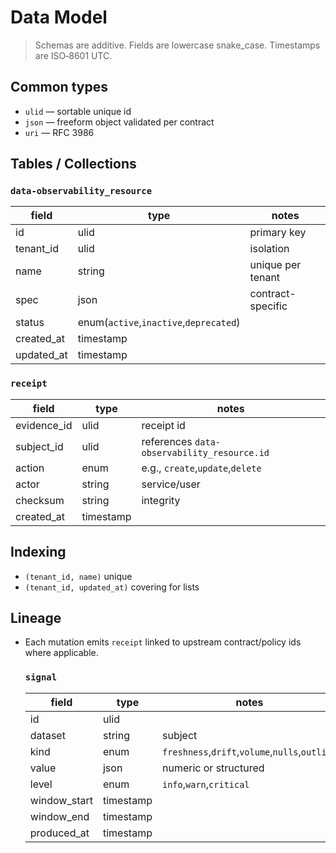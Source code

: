 # Data Model

> Schemas are additive. Fields are lowercase snake_case. Timestamps are ISO‑8601 UTC.

## Common types
- `ulid` — sortable unique id
- `json` — freeform object validated per contract
- `uri` — RFC 3986

## Tables / Collections
### `data-observability_resource`
| field | type | notes |
|---|---|---|
| id | ulid | primary key |
| tenant_id | ulid | isolation |
| name | string | unique per tenant |
| spec | json | contract-specific |
| status | enum(`active`,`inactive`,`deprecated`) | |
| created_at | timestamp | |
| updated_at | timestamp | |

### `receipt`
| field | type | notes |
|---|---|---|
| evidence_id | ulid | receipt id |
| subject_id | ulid | references `data-observability_resource.id` |
| action | enum | e.g., `create`,`update`,`delete` |
| actor | string | service/user |
| checksum | string | integrity |
| created_at | timestamp | |

## Indexing
- `(tenant_id, name)` unique
- `(tenant_id, updated_at)` covering for lists

## Lineage
- Each mutation emits `receipt` linked to upstream contract/policy ids where applicable.

    ### `signal`
    | field | type | notes |
    |---|---|---|
    | id | ulid | |
    | dataset | string | subject |
    | kind | enum | `freshness`,`drift`,`volume`,`nulls`,`outlier` |
    | value | json | numeric or structured |
    | level | enum | `info`,`warn`,`critical` |
    | window_start | timestamp | |
    | window_end | timestamp | |
    | produced_at | timestamp | |
